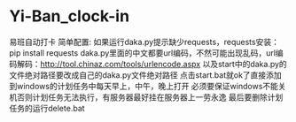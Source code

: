 # Yi-Ban_clock-in
易班自动打卡
简单配置:
如果运行daka.py提示缺少requests，requests安装：pip install requests
daka.py里面的中文都要url编码，不然可能出现乱码，url编码解码：http://tool.chinaz.com/tools/urlencode.aspx
以及start中的daka.py的文件绝对路径要改成自己的daka.py文件绝对路径
点击start.bat就ok了直接添加到windows的计划任务中每天早上，中午，晚上打开
必须要保证windows不能关机否则计划任务无法执行，有服务器最好挂在服务器上一劳永逸
最后要删除计划任务的运行delete.bat
